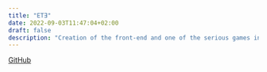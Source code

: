 ```yaml
---
title: "ETƎ"
date: 2022-09-03T11:47:04+02:00
draft: false
description: "Creation of the front-end and one of the serious games in JavaScript for a project aimed at improving participants' self-esteem."
---
```


[GitHub](https://github.com/andreamiele/ETE-transPromo-2022)
